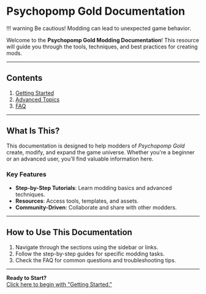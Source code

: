 # Psychopomp Gold Documentation

!!! warning
    Be cautious! Modding can lead to unexpected game behavior.

Welcome to the **Psychopomp Gold Modding Documentation**! This resource will guide you through the tools, techniques, and best practices for creating mods.

---

## Contents

1. [Getting Started](getting_started.md)
2. [Advanced Topics](advanced_topics.md)
3. [FAQ](faq.md)

---

## What Is This?

This documentation is designed to help modders of *Psychopomp Gold* create, modify, and expand the game universe. Whether you're a beginner or an advanced user, you'll find valuable information here.

### Key Features

- **Step-by-Step Tutorials**: Learn modding basics and advanced techniques.
- **Resources**: Access tools, templates, and assets.
- **Community-Driven**: Collaborate and share with other modders.

---

## How to Use This Documentation

1. Navigate through the sections using the sidebar or links.
2. Follow the step-by-step guides for specific modding tasks.
3. Check the FAQ for common questions and troubleshooting tips.

---

**Ready to Start?**  
[Click here to begin with "Getting Started."](getting_started.md)
